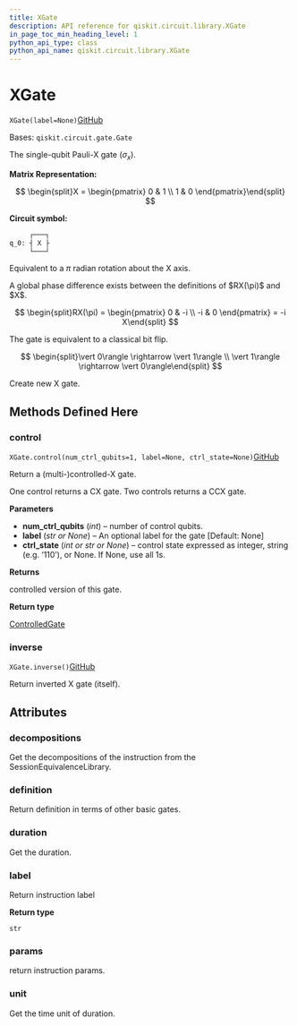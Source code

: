 ```yaml
---
title: XGate
description: API reference for qiskit.circuit.library.XGate
in_page_toc_min_heading_level: 1
python_api_type: class
python_api_name: qiskit.circuit.library.XGate
---
```


# XGate

<span id="qiskit.circuit.library.XGate" />

`XGate(label=None)`[GitHub](https://github.com/qiskit/qiskit/tree/stable/0.18/qiskit/circuit/library/standard_gates/x.py "view source code")

Bases: `qiskit.circuit.gate.Gate`

The single-qubit Pauli-X gate ($\sigma_x$).

**Matrix Representation:**

$$
\begin{split}X = \begin{pmatrix}
        0 & 1 \\
        1 & 0
    \end{pmatrix}\end{split}
$$

**Circuit symbol:**

```python
     ┌───┐
q_0: ┤ X ├
     └───┘
```

Equivalent to a $\pi$ radian rotation about the X axis.

<Admonition title="Note" type="note">
  A global phase difference exists between the definitions of $RX(\pi)$ and $X$.

  $$
  \begin{split}RX(\pi) = \begin{pmatrix}
              0 & -i \\
              -i & 0
            \end{pmatrix}
          = -i X\end{split}
  $$
</Admonition>

The gate is equivalent to a classical bit flip.

$$
\begin{split}\vert 0\rangle \rightarrow \vert 1\rangle \\
\vert 1\rangle \rightarrow \vert 0\rangle\end{split}
$$

Create new X gate.

## Methods Defined Here

### control

<span id="qiskit.circuit.library.XGate.control" />

`XGate.control(num_ctrl_qubits=1, label=None, ctrl_state=None)`[GitHub](https://github.com/qiskit/qiskit/tree/stable/0.18/qiskit/circuit/library/standard_gates/x.py "view source code")

Return a (multi-)controlled-X gate.

One control returns a CX gate. Two controls returns a CCX gate.

**Parameters**

*   **num\_ctrl\_qubits** (*int*) – number of control qubits.
*   **label** (*str or None*) – An optional label for the gate \[Default: None]
*   **ctrl\_state** (*int or str or None*) – control state expressed as integer, string (e.g. ‘110’), or None. If None, use all 1s.

**Returns**

controlled version of this gate.

**Return type**

[ControlledGate](qiskit.circuit.ControlledGate "qiskit.circuit.ControlledGate")

### inverse

<span id="qiskit.circuit.library.XGate.inverse" />

`XGate.inverse()`[GitHub](https://github.com/qiskit/qiskit/tree/stable/0.18/qiskit/circuit/library/standard_gates/x.py "view source code")

Return inverted X gate (itself).

## Attributes

<span id="qiskit.circuit.library.XGate.decompositions" />

### decompositions

Get the decompositions of the instruction from the SessionEquivalenceLibrary.

<span id="qiskit.circuit.library.XGate.definition" />

### definition

Return definition in terms of other basic gates.

<span id="qiskit.circuit.library.XGate.duration" />

### duration

Get the duration.

<span id="qiskit.circuit.library.XGate.label" />

### label

Return instruction label

**Return type**

`str`

<span id="qiskit.circuit.library.XGate.params" />

### params

return instruction params.

<span id="qiskit.circuit.library.XGate.unit" />

### unit

Get the time unit of duration.

